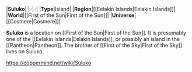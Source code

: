 |**Suluko**|
|-|-|
|**Type**|Island|
|**Region**|[[Eelakin Islands\|Eelakin Islands]]|
|**World**|[[First of the Sun\|First of the Sun]]|
|**Universe**|[[Cosmere\|Cosmere]]|

**Suluko** is a location on [[First of the Sun\|First of the Sun]]. It is presumably one of the [[Eelakin Islands\|Eelakin Islands]], or possibly an island in the [[Pantheon\|Pantheon]].
The brother of [[First of the Sky\|First of the Sky]] lives on Suluko.



https://coppermind.net/wiki/Suluko